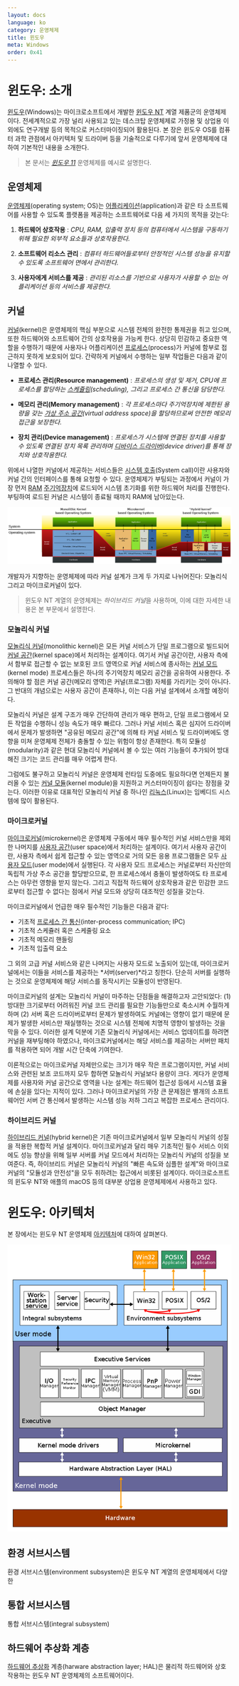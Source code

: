 ```yaml
---
layout: docs
language: ko
category: 운영체제
title: 윈도우
meta: Windows
order: 0x41
---
```

# 윈도우: 소개
[윈도우](https://ko.wikipedia.org/wiki/마이크로소프트_윈도우)(Windows)는 마이크로소프트에서 개발한 [윈도우 NT](https://ko.wikipedia.org/wiki/윈도우_NT) 계열 제품군의 운영체제이다. 전세계적으로 가장 널리 사용되고 있는 데스크탑 운영체제로 가정용 및 상업용 이외에도 연구개발 등의 목적으로 커스터마이징되어 활용된다. 본 장은 윈도우 OS를 컴퓨터 과학 관점에서 아키텍처 및 드라이버 등을 기술적으로 다루기에 앞서 운영체제에 대하여 기본적인 내용을 소개한다.

> 본 문서는 [*윈도우 11*](https://ko.wikipedia.org/wiki/윈도우_11) 운영체제를 예시로 설명한다.

## 운영체제
[운영체제](https://ko.wikipedia.org/wiki/운영_체제)(operating system; OS)는 [어플리케이션](https://ko.wikipedia.org/wiki/응용_소프트웨어)(application)과 같은 타 소프트웨어를 사용할 수 있도록 플랫폼을 제공하는 소프트웨어로 다음 세 가지의 목적을 갖는다:

1. **하드웨어 상호작용**
    : *CPU, RAM, 입출력 장치 등의 컴퓨터에서 시스템을 구동하기 위해 필요한 외부적 요소들과 상호작용한다.*

2. **소프트웨어 리소스 관리**
    : *컴퓨터 하드웨어들로부터 안정적인 시스템 성능을 유지할 수 있도록 소프트웨어 면에서 관리한다.*

3. **사용자에게 서비스를 제공**
    : *관리된 리소스를 기반으로 사용자가 사용할 수 있는 어플리케이션 등의 서비스를 제공한다.* 

## 커널
[커널](https://ko.wikipedia.org/wiki/커널_(컴퓨팅))(kernel)은 운영체제의 핵심 부분으로 시스템 전체의 완전한 통제권을 쥐고 있으며, 또한 하드웨어와 소프트웨어 간의 상호작용을 가능케 한다. 상당히 민감하고 중요한 역할을 수행하기 때문에 사용자나 어플리케이션 [프로세스](https://ko.wikipedia.org/wiki/프로세스)(process)가 커널에 함부로 접근하지 못하게 보호되어 있다. 간략하게 커널에서 수행하는 일부 작업들은 다음과 같이 나열할 수 있다.

* **프로세스 관리(Resource management)**
    : *프로세스의 생성 및 제거, CPU에 프로세스를 할당하는 [스케쥴링](https://ko.wikipedia.org/wiki/스케줄링_(컴퓨팅))(scheduling), 그리고 프로세스 간 통신을 담당한다.*

* **메모리 관리(Memory management)**
    : *각 프로세스마다 주기억장치에 제한된 용량을 갖는 [가상 주소 공간](https://ko.wikipedia.org/wiki/가상_주소_공간)(virtual address space)을 할당하므로써 안전한 메모리 접근을 보장한다.*

* **장치 관리(Device management)**
    : *프로세스가 시스템에 연결된 장치를 사용할 수 있도록 연결된 장치 목록 관리하며 [디바이스 드라이버](https://ko.wikipedia.org/wiki/장치_드라이버)(device driver)를 통해 장치와 상호작용한다.*

위에서 나열한 커널에서 제공하는 서비스들은 [시스템 호출](https://ko.wikipedia.org/wiki/시스템_호출)(System call)이란 사용자와 커널 간의 인터페이스를 통해 요청할 수 있다. 운영체제가 부팅되는 과정에서 커널이 가장 먼저 [RAM](https://ko.wikipedia.org/wiki/랜덤_액세스_메모리) [주기억장치](https://ko.wikipedia.org/wiki/주기억장치)에 로드되어 시스템 초기화를 위한 하드웨어 처리를 진행한다. 부팅하여 로드된 커널은 시스템이 종료될 때까지 RAM에 남아있는다.

![커널 설계에 따른 운영체제 구조<sub><i>출처: <a href="https://commons.wikimedia.org/wiki/File:OS-structure2.svg">위키미디어</a></i></sub>](/images/docs/windows/windows_kernel_designs.png)

개발자가 지향하는 운영체제에 따라 커널 설계가 크게 두 가지로 나뉘어진다: 모놀리식 그리고 마이크로커널이 있다.

> 윈도우 NT 계열의 운영체제는 *하이브리드 커널*을 사용하며, 이에 대한 자세한 내용은 본 부문에서 설명한다.

### 모놀리식 커널
[모놀리식 커널](https://ko.wikipedia.org/wiki/모놀리식_커널)(monolithic kernel)은 모든 커널 서비스가 단일 프로그램으로 빌드되어 [커널 공간](https://ko.wikipedia.org/wiki/사용자_공간)(kernel space)에서 처리하는 설계이다. 여기서 커널 공간이란, 사용자 측에서 함부로 접근할 수 없는 보호된 코드 영역으로 커널 서비스에 종사하는 [커널 모드](https://ko.wikipedia.org/wiki/보호_링#수퍼바이저_모드)(kernel mode) 프로세스들은 하나의 주기억장치 메모리 공간을 공유하여 사용한다. 주의해야 할 점은 커널 공간(메모리 영역)은 커널(프로그램) 자체를 가리키는 것이 아니다. 그 반대의 개념으로는 사용자 공간이 존재하나, 이는 다음 커널 설계에서 소개할 예정이다.

모놀리식 커널은 설계 구조가 매우 간단하여 관리가 매우 편하고, 단일 프로그램에서 모든 작업을 수행하니 성능 속도가 매우 빠르다. 그러나 커널 서비스 혹은 심지어 드라이버에서 문제가 발생하면 "공유된 메모리 공간"에 의해 타 커널 서비스 및 드라이버에도 영향을 미쳐 운영체제 전체가 충돌할 수 있는 위험이 항상 존재한다. 특히 모듈성(modularity)과 같은 현대 모놀리식 커널에서 볼 수 있는 여러 기능들이 추가되어 방대해진 크기는 코드 관리를 매우 어렵게 한다.

그럼에도 불구하고 모놀리식 커널은 운영체제 런타임 도중에도 필요하다면 언제든지 불러올 수 있는 [커널 모듈](https://ko.wikipedia.org/wiki/적재_가능_커널_모듈)(kernel module)을 지원하고 커스터마이징이 쉽다는 장점을 갖는다. 이러한 이유로 대표적인 모놀리식 커널 중 하나인 [리눅스](../ko.COMPUTER_LinuxOS)(Linux)는 임베디드 시스템에 많이 활용된다.

### 마이크로커널
[마이크로커널](https://ko.wikipedia.org/wiki/마이크로커널)(microkernel)은 운영체제 구동에서 매우 필수적인 커널 서비스만을 제외한 나머지를 [사용자 공간](https://ko.wikipedia.org/wiki/사용자_공간)(user space)에서 처리하는 설계이다. 여기서 사용자 공간이란, 사용자 측에서 쉽게 접근할 수 있는 영역으로 거의 모든 응용 프로그램들은 모두 [사용자 모드](https://ko.wikipedia.org/wiki/사용자_공간)(user mode)에서 실행된다. 각 사용자 모드 프로세스는 커널로부터 자신만의 독립적 가상 주소 공간을 할당받으므로, 한 프로세스에서 충돌이 발생하여도 타 프로세스는 아무런 영향을 받지 않는다. 그리고 직접적 하드웨어 상호작용과 같은 민감한 코드로부터 접근할 수 없다는 점에서 커널 모드와 상당히 대조적인 성질을 갖는다.

마이크로커널에서 언급한 매우 필수적인 기능들은 다음과 같다:

* 기초적 [프로세스 간 통신](https://ko.wikipedia.org/wiki/프로세스_간_통신)(inter-process communication; IPC)
* 기초적 스케쥴러 혹은 스케줄링 요소
* 기초적 메모리 핸들링
* 기초적 입출력 요소

그 외의 고급 커널 서비스와 같은 나머지는 사용자 모드로 노출되어 있는데, 마이크로커널에서는 이들을 서비스를 제공하는 *서버(server)*라고 칭한다. 단순히 서버를 실행하는 것으로 운영체제에 해당 서비스를 동작시키는 모듈성이 반영된다.

마이크로커널의 설계는 모놀리식 커널이 마주하는 단점들을 해결하고자 고안되었다: (1) 방대한 크기로부터 어려워진 커널 코드 관리를 필요한 기능들만으로 축소시켜 수월하게 하며 (2) 서버 혹은 드라이버로부터 문제가 발생하여도 커널에는 영향이 없기 때문에 문제가 발생한 서비스만 재실행하는 것으로 시스템 전체에 치명적 영향이 발생하는 것을 막을 수 있다. 이러한 설계 덕분에 기존 모놀리식 커널에서는 서비스 업데이트를 하려면 커널을 재부팅해야 하였으나, 마이크로커널에서는 해당 서비스를 제공하는 서버만 패치를 적용하면 되어 개발 시간 단축에 기여한다.

이론적으로는 마이크로커널 자체만으로는 크기가 매우 작은 프로그램이지만, 커널 서비스와 관련된 보조 코드까지 모두 합하면 모놀리식 커널보다 용량이 크다. 게다가 운영체제를 사용자와 커널 공간으로 영역을 나눈 설계는 하드웨어 접근성 등에서 시스템 효율에 손실을 있다는 지적이 있다. 그러나 마이크로커널의 가장 큰 문제점은 별개의 소프트웨어인 서버 간 통신에서 발생하는 시스템 성능 저하 그리고 복잡한 프로세스 관리이다.

### 하이브리드 커널
[하이브리드 커널](https://ko.wikipedia.org/wiki/하이브리드_커널)(hybrid kernel)은 기존 마이크로커널에서 일부 모놀리식 커널의 성질을 적용한 복합적 커널 설계이다. 마이크로커널과 달리 매우 기초적인 필수 서비스 이외에도 성능 향상을 위해 일부 서버를 커널 모드에서 처리하는 모놀리식 커널의 성질을 보여준다. 즉, 하이브리드 커널은 모놀리식 커널의 "빠른 속도와 심플한 설계"와 마이크로커널의 "모듈성과 안전성"을 모두 취하려는 접근에서 비롯된 설계이다. 마이크로소프트의 윈도우 NT와 애플의 macOS 등의 대부분 상업용 운영체제에서 사용하고 있다.

# 윈도우: 아키텍처
본 장에서는 윈도우 NT 운영체제 [아키텍처](https://ko.wikipedia.org/wiki/윈도우_NT_아키텍처)에 대하여 살펴본다.

![윈도우 NT 운영체제 아키텍처<sub><i>출처: <a href="https://commons.wikimedia.org/wiki/File:Windows_2000_architecture.svg">위키미디어</a></i></sub>](/images/docs/windows/windows_nt_architecture.png)

## 환경 서브시스템
환경 서브시스템(environment subsystem)은 윈도우 NT 계열의 운영체제에서 다양한 

## 통합 서브시스템
통합 서브시스템(integral subsystem)

## 하드웨어 추상화 계층
[하드웨어 추상화](https://ko.wikipedia.org/wiki/하드웨어_추상화) 계층(harware abstraction layer; HAL)은 물리적 하드웨어와 상호작용하는 윈도우 NT 운영체제의 소프트웨어이다.
